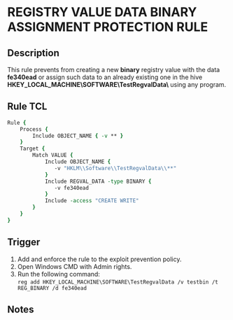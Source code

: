 # REGISTRY VALUE DATA BINARY ASSIGNMENT PROTECTION RULE

## Description
This rule prevents from creating a new **binary** registry value with the data **fe340ead** or assign such data to an already existing one in the hive **HKEY_LOCAL_MACHINE\\SOFTWARE\\TestRegvalData\\** using any program.

## Rule TCL
```tcl
Rule {
    Process {
        Include OBJECT_NAME { -v ** }
    }
    Target {
        Match VALUE {
            Include OBJECT_NAME {
               -v "HKLM\\Software\\TestRegvalData\\**"
            }
            Include REGVAL_DATA -type BINARY {
               -v fe340ead
            }
            Include -access "CREATE WRITE"
        }
    }
}
```

## Trigger
1. Add and enforce the rule to the exploit prevention policy.
1. Open Windows CMD with Admin rights.
1. Run the following command:<br>
`reg add HKEY_LOCAL_MACHINE\SOFTWARE\TestRegvalData /v testbin /t REG_BINARY /d fe340ead`

## Notes
